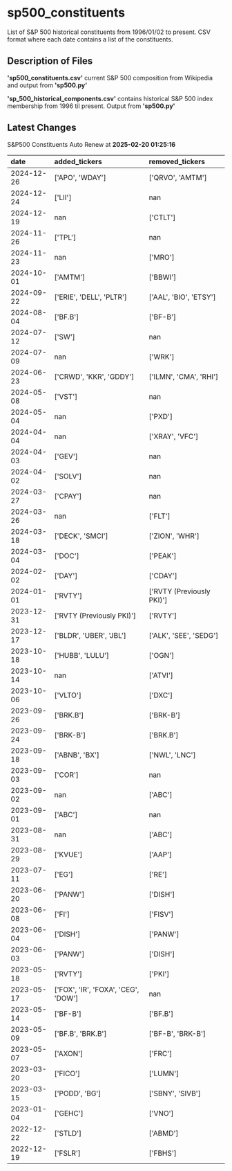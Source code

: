 # sp500_constituents
List of S&amp;P 500 historical constituents from 1996/01/02 to present. CSV format where each date contains a list of the constituents.

## Description of Files

**'sp500_constituents.csv'** current S&P 500 composition from Wikipedia and output from **'sp500.py'**

**'sp_500_historical_components.csv'**  contains historical S&P 500 index membership from 1996 til present. Output from **'sp500.py'**

## Latest Changes
S&P500 Constituents Auto Renew at **2025-02-20 01:25:16**

| date       | added_tickers                       | removed_tickers           |
|:-----------|:------------------------------------|:--------------------------|
| 2024-12-26 | ['APO', 'WDAY']                     | ['QRVO', 'AMTM']          |
| 2024-12-24 | ['LII']                             | nan                       |
| 2024-12-19 | nan                                 | ['CTLT']                  |
| 2024-11-26 | ['TPL']                             | nan                       |
| 2024-11-23 | nan                                 | ['MRO']                   |
| 2024-10-01 | ['AMTM']                            | ['BBWI']                  |
| 2024-09-22 | ['ERIE', 'DELL', 'PLTR']            | ['AAL', 'BIO', 'ETSY']    |
| 2024-08-04 | ['BF.B']                            | ['BF-B']                  |
| 2024-07-12 | ['SW']                              | nan                       |
| 2024-07-09 | nan                                 | ['WRK']                   |
| 2024-06-23 | ['CRWD', 'KKR', 'GDDY']             | ['ILMN', 'CMA', 'RHI']    |
| 2024-05-08 | ['VST']                             | nan                       |
| 2024-05-04 | nan                                 | ['PXD']                   |
| 2024-04-04 | nan                                 | ['XRAY', 'VFC']           |
| 2024-04-03 | ['GEV']                             | nan                       |
| 2024-04-02 | ['SOLV']                            | nan                       |
| 2024-03-27 | ['CPAY']                            | nan                       |
| 2024-03-26 | nan                                 | ['FLT']                   |
| 2024-03-18 | ['DECK', 'SMCI']                    | ['ZION', 'WHR']           |
| 2024-03-04 | ['DOC']                             | ['PEAK']                  |
| 2024-02-02 | ['DAY']                             | ['CDAY']                  |
| 2024-01-01 | ['RVTY']                            | ['RVTY (Previously PKI)'] |
| 2023-12-31 | ['RVTY (Previously PKI)']           | ['RVTY']                  |
| 2023-12-17 | ['BLDR', 'UBER', 'JBL']             | ['ALK', 'SEE', 'SEDG']    |
| 2023-10-18 | ['HUBB', 'LULU']                    | ['OGN']                   |
| 2023-10-14 | nan                                 | ['ATVI']                  |
| 2023-10-06 | ['VLTO']                            | ['DXC']                   |
| 2023-09-26 | ['BRK.B']                           | ['BRK-B']                 |
| 2023-09-24 | ['BRK-B']                           | ['BRK.B']                 |
| 2023-09-18 | ['ABNB', 'BX']                      | ['NWL', 'LNC']            |
| 2023-09-03 | ['COR']                             | nan                       |
| 2023-09-02 | nan                                 | ['ABC']                   |
| 2023-09-01 | ['ABC']                             | nan                       |
| 2023-08-31 | nan                                 | ['ABC']                   |
| 2023-08-29 | ['KVUE']                            | ['AAP']                   |
| 2023-07-11 | ['EG']                              | ['RE']                    |
| 2023-06-20 | ['PANW']                            | ['DISH']                  |
| 2023-06-08 | ['FI']                              | ['FISV']                  |
| 2023-06-04 | ['DISH']                            | ['PANW']                  |
| 2023-06-03 | ['PANW']                            | ['DISH']                  |
| 2023-05-18 | ['RVTY']                            | ['PKI']                   |
| 2023-05-17 | ['FOX', 'IR', 'FOXA', 'CEG', 'DOW'] | nan                       |
| 2023-05-14 | ['BF-B']                            | ['BF.B']                  |
| 2023-05-09 | ['BF.B', 'BRK.B']                   | ['BF-B', 'BRK-B']         |
| 2023-05-07 | ['AXON']                            | ['FRC']                   |
| 2023-03-20 | ['FICO']                            | ['LUMN']                  |
| 2023-03-15 | ['PODD', 'BG']                      | ['SBNY', 'SIVB']          |
| 2023-01-04 | ['GEHC']                            | ['VNO']                   |
| 2022-12-22 | ['STLD']                            | ['ABMD']                  |
| 2022-12-19 | ['FSLR']                            | ['FBHS']                  |
